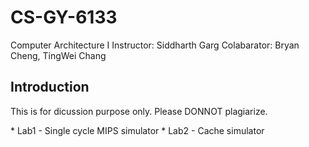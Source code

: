 # CS-GY-6133
Computer Architecture I
Instructor: Siddharth Garg
Colabarator: Bryan Cheng, TingWei Chang

## Introduction
<p>This is for dicussion purpose only. Please DONNOT plagiarize.</p>
* Lab1 - Single cycle MIPS simulator
* Lab2 - Cache simulator
